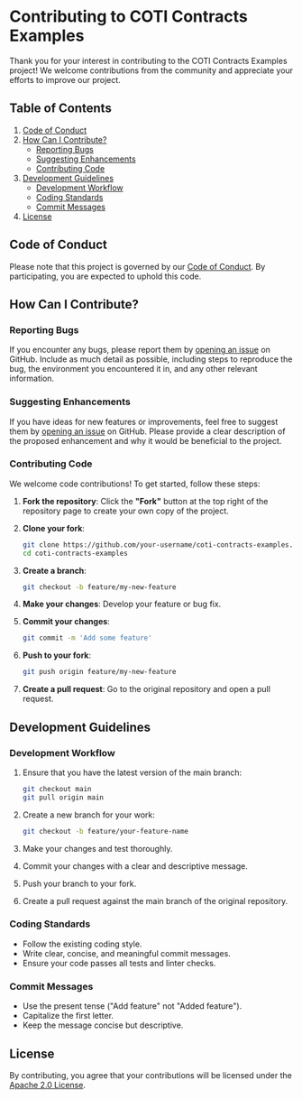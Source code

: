 
# Contributing to COTI Contracts Examples

Thank you for your interest in contributing to the COTI Contracts Examples project! We welcome contributions from the community and appreciate your efforts to improve our project.

## Table of Contents

1. [Code of Conduct](#code-of-conduct)
2. [How Can I Contribute?](#how-can-i-contribute)
   - [Reporting Bugs](#reporting-bugs)
   - [Suggesting Enhancements](#suggesting-enhancements)
   - [Contributing Code](#contributing-code)
3. [Development Guidelines](#development-guidelines)
   - [Development Workflow](#development-workflow)
   - [Coding Standards](#coding-standards)
   - [Commit Messages](#commit-messages)
4. [License](#license)

## Code of Conduct

Please note that this project is governed by our [Code of Conduct](CODE_OF_CONDUCT.md). By participating, you are expected to uphold this code.

## How Can I Contribute?

### Reporting Bugs

If you encounter any bugs, please report them by [opening an issue](https://github.com/coti-io/coti-contracts-examples/issues/new) on GitHub. Include as much detail as possible, including steps to reproduce the bug, the environment you encountered it in, and any other relevant information.

### Suggesting Enhancements

If you have ideas for new features or improvements, feel free to suggest them by [opening an issue](https://github.com/coti-io/coti-contracts-examples/issues/new) on GitHub. Please provide a clear description of the proposed enhancement and why it would be beneficial to the project.

### Contributing Code

We welcome code contributions! To get started, follow these steps:

1. **Fork the repository**: Click the **"Fork"** button at the top right of the repository page to create your own copy of the project.

2. **Clone your fork**: 
   ```sh
   git clone https://github.com/your-username/coti-contracts-examples.git
   cd coti-contracts-examples
   ```

3. **Create a branch**: 
   ```sh
   git checkout -b feature/my-new-feature
   ```

4. **Make your changes**: Develop your feature or bug fix.

5. **Commit your changes**: 
   ```sh
   git commit -m 'Add some feature'
   ```

6. **Push to your fork**: 
   ```sh
   git push origin feature/my-new-feature
   ```

7. **Create a pull request**: Go to the original repository and open a pull request.

## Development Guidelines

### Development Workflow

1. Ensure that you have the latest version of the main branch:
   ```sh
   git checkout main
   git pull origin main
   ```

2. Create a new branch for your work:
   ```sh
   git checkout -b feature/your-feature-name
   ```

3. Make your changes and test thoroughly.

4. Commit your changes with a clear and descriptive message.

5. Push your branch to your fork.

6. Create a pull request against the main branch of the original repository.

### Coding Standards

- Follow the existing coding style.
- Write clear, concise, and meaningful commit messages.
- Ensure your code passes all tests and linter checks.

### Commit Messages

- Use the present tense ("Add feature" not "Added feature").
- Capitalize the first letter.
- Keep the message concise but descriptive.

## License

By contributing, you agree that your contributions will be licensed under the [Apache 2.0 License](/LICENSE).